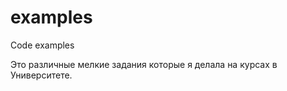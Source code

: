 # examples
Code examples

Это различные мелкие задания которые я делала на курсах в Университете. 


